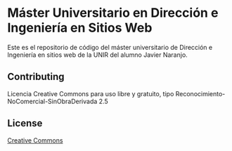 # Máster Universitario en Dirección e Ingeniería en Sitios Web

Este es el repositorio de código del máster universitario de Dirección e Ingeniería en sitios web de la UNIR del alumno Javier Naranjo.

## Contributing
Licencia Creative Commons para uso libre y gratuito, tipo
Reconocimiento-NoComercial-SinObraDerivada 2.5


## License
[Creative Commons](https://choosealicense.com/licenses/mit/)